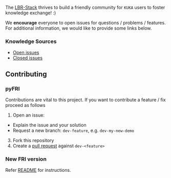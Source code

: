 The [LBR-Stack](https://github.com/lbr-stack/) thrives to build a friendly community for `KUKA` users to foster knowledge exchange! :)

We **encourage** everyone to open issues for questions / problems / features. For additional information, we would like to provide some links below.

### Knowledge Sources
- [Open issues](https://github.com/lbr-stack/pyFRI/issues)
- [Closed issues](https://github.com/lbr-stack/pyFRI/issues?q=is%3Aissue+is%3Aclosed)

## Contributing
### pyFRI
Contributions are vital to this project. If you want to contribute a feature / fix proceed as follows

1. Open an issue:
  - Explain the issue and your solution
  - Request a new branch: `dev-feature`, e.g. `dev-my-new-demo`
3. Fork this repository
4. Create a [pull request](https://github.com/lbr-stack/pyFRI/pulls) against `dev-<feature>`

### New FRI version
Refer [README](https://github.com/lbr-stack/fri#contributing) for instructions.
